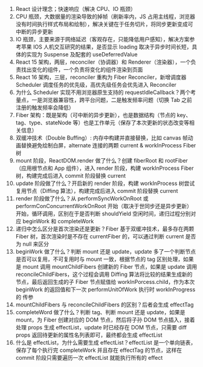 1. React 设计理念；快速响应（解决 CPU、IO 瓶颈）
2. CPU 瓶颈，大数据量的渲染导致的掉帧（刷新率内，JS 占用主线程，浏览器没有时间执行样式布局和绘制），解决关键在于任务切片，将同步更新变成可中断的异步更新
3. IO 瓶颈，主要来源于网络延迟（客观存在，只能降低用户感知），解决方案参考苹果 IOS 人机交互研究的结果，是否显示 loading 取决于异步时间长短，具体的实现为 Suspense 及配套的 useDeferredValue
4. React 15 架构，两层，reconciler（协调器）和 Renderer（渲染器），一个负责找出变化的组件，一个负责将变化的组件渲染到页面
5. React 16 架构，三层，reconciler 重构为 Fiber Reconciler，新增调度器 Scheduler 调度任务的优先级，高优先级任务会优先进入 Reconciler
6. 为什么 Scheduler 实现不用浏览器原生支持的 requestIdleCallback？两个考量点，一是浏览器兼容性，跨平台问题，二是触发频率问题（切换 Tab 之前注册的触发频率会降低）
7. Fiber 架构：既是架构（可中断的异步更新），也是数据结构（节点的 key、tag、type、stateNode 等）也是工作单元（保存了本次更新的状态改变等相关信息）
8. 双缓冲技术（Double Buffing）: 内存中构建并直接替换，比如 canvas 帧动画替换避免绘制白屏，alternate 连接的两颗 current & workInProcess Fiber 树
9. mount 阶段，ReactDOM.render 做了什么？创建 fiberRoot 和 rootFiber（应用根节点和 App 组件），进入 render 阶段，构建 workInProcess Fiber 树，构建完成后进入 commit 阶段替换 current
10. update 阶段做了什么？开启新的 render 阶段，构建 workInProcess 树尝试复用节点（Diffing 算法），构建完成后进入 commit 阶段替换 current
11. render 阶段做了什么？从 performSyncWorkOnRoot 或 performConConcurrentWorkOnRoot 开始（取决于世同步还是异步更新）开始，循环调用，区别在于是否判断 shouldYield 空闲时间，递归过程分别对应 beginWork 和 completeWork
12. 递归中怎么区分是首次渲染还是更新？Fiber 基于双缓冲技术，最多存在两颗 Fiber 树，首次渲染时是不存在 currentFiber 的，可以通过判断 current 是否为 null 来区分
13. beginWork 做了什么？判断 mount 还是 update，update 多了一个判断节点是否可以复用，不可复用时与 mount 一致，根据节点的 tag 区别处理，如果是 mount 调用 mountChildFibers 创建新的 Fiber 节点，如果是 update 调用 reconcileChildFibers，这个过程会调用 Diffing 算法将比较的结果生成新的节点，最后返回生成的子 Fiber 节点赋值给 workInPorcess.child，作为本次 beginWork 的返回值和下一次 performUnitOfWork 执行时 workInProgress 的 传参
14. mountChildFibers 与 reconcileChildFibers 的区别？后者会生成 effectTag
15. completeWord 做了什么？判断 tag、判断 mount 还是 update，如果是 mount，为 Fiber 创建对应的 DOM 节点，然后将子孙 DOM 节点插入，接着处理 props 生成 effectList，update 时已经存在 DOM 节点，只需要 diff props 返回待更新的属性名列表即可，最终都会生成 effectList
16. 什么是 effectList，为什么需要生成 effectList？effectList 是一个单向链表，保存了每个执行完 completeWork 并且存在 effectTag 的节点，这样在 commit 阶段只需要遍历一次 effectList 就能执行所有的 effect

